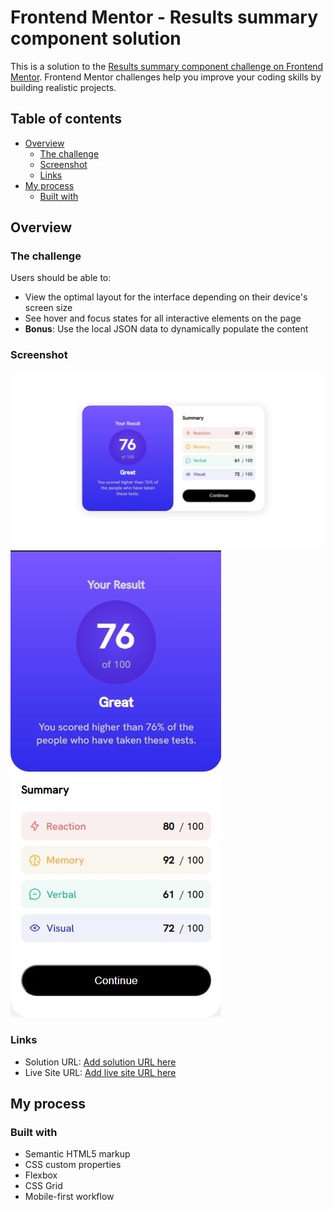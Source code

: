 # Frontend Mentor - Results summary component solution

This is a solution to the [Results summary component challenge on Frontend Mentor](https://www.frontendmentor.io/challenges/results-summary-component-CE_K6s0maV). Frontend Mentor challenges help you improve your coding skills by building realistic projects. 

## Table of contents

- [Overview](#overview)
  - [The challenge](#the-challenge)
  - [Screenshot](#screenshot)
  - [Links](#links)
- [My process](#my-process)
  - [Built with](#built-with)


## Overview

### The challenge

Users should be able to:

- View the optimal layout for the interface depending on their device's screen size
- See hover and focus states for all interactive elements on the page
- **Bonus**: Use the local JSON data to dynamically populate the content

### Screenshot

![](./screenshot.jpg)
![](./screenshot2.jpg)


### Links

- Solution URL: [Add solution URL here](https://github.com/mriyaz/Results-summary-component)
- Live Site URL: [Add live site URL here](https://mriyaz.github.io/Results-summary-component/)

## My process

### Built with

- Semantic HTML5 markup
- CSS custom properties
- Flexbox
- CSS Grid
- Mobile-first workflow
